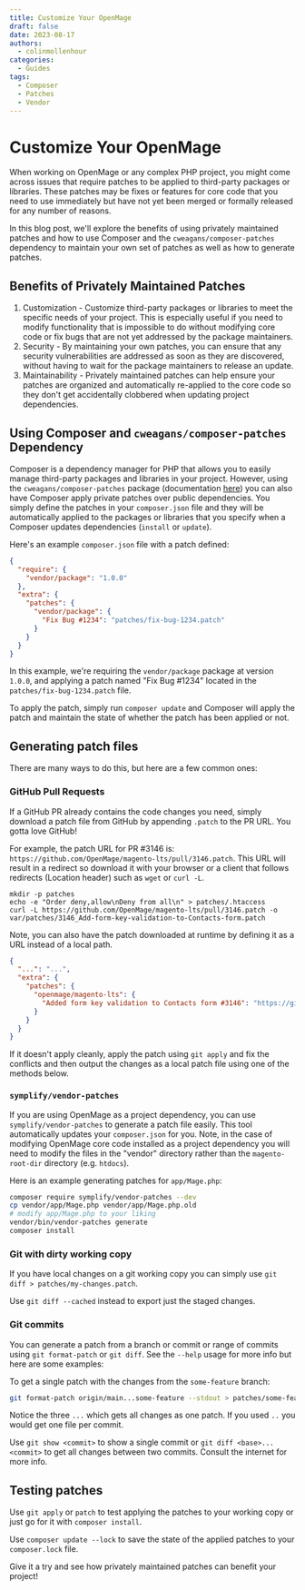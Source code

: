 ```yaml
---
title: Customize Your OpenMage
draft: false
date: 2023-08-17
authors:
  - colinmollenhour
categories:
  - Guides
tags:
  - Composer
  - Patches
  - Vendor
---
```


# Customize Your OpenMage

When working on OpenMage or any complex PHP project, you might come across issues that require patches to be applied to third-party packages or libraries.
These patches may be fixes or features for core code that you need to use immediately but have not yet been merged or formally released for any number of reasons.

In this blog post, we'll explore the benefits of using privately maintained patches and how to use Composer and the `cweagans/composer-patches` dependency to maintain
your own set of patches as well as how to generate patches.

<!-- more -->

## Benefits of Privately Maintained Patches

1. Customization - Customize third-party packages or libraries to meet the specific needs of your project. This is especially useful if you need to modify functionality that is impossible to do without modifying core code or fix bugs that are not yet addressed by the package maintainers.
2. Security - By maintaining your own patches, you can ensure that any security vulnerabilities are addressed as soon as they are discovered, without having to wait for the package maintainers to release an update.
3. Maintainability - Privately maintained patches can help ensure your patches are organized and automatically re-applied to the core code so they don't get accidentally clobbered when updating project dependencies.

## Using Composer and `cweagans/composer-patches` Dependency

Composer is a dependency manager for PHP that allows you to easily manage third-party packages and libraries in your project. However, using the `cweagans/composer-patches` package
(documentation [here](https://github.com/cweagans/composer-patches/blob/1.x/README.md)) you can also have Composer apply private patches over public dependencies. You simply define the patches in your `composer.json` file and they will be automatically applied to the
packages or libraries that you specify when a Composer updates dependencies (`install` or `update`).

Here's an example `composer.json` file with a patch defined:
    
```json    
{
  "require": {
    "vendor/package": "1.0.0"
  },
  "extra": {
    "patches": {
      "vendor/package": {
        "Fix Bug #1234": "patches/fix-bug-1234.patch"
      }
    }
  }
}
```

In this example, we're requiring the `vendor/package` package at version `1.0.0`, and applying a patch named "Fix Bug \#1234" located in the `patches/fix-bug-1234.patch` file.

To apply the patch, simply run `composer update` and Composer will apply the patch and maintain the state of whether the patch has been applied or not.

## Generating patch files

There are many ways to do this, but here are a few common ones:

### GitHub Pull Requests

If a GitHub PR already contains the code changes you need, simply download a patch file from GitHub by appending `.patch` to the PR URL. You gotta love GitHub!

For example, the patch URL for PR #3146 is: `https://github.com/OpenMage/magento-lts/pull/3146.patch`. This URL will result in a redirect so download it with your
browser or a client that follows redirects (Location header) such as `wget` or `curl -L`.

```
mkdir -p patches
echo -e "Order deny,allow\nDeny from all\n" > patches/.htaccess
curl -L https://github.com/OpenMage/magento-lts/pull/3146.patch -o var/patches/3146_Add-form-key-validation-to-Contacts-form.patch
```

Note, you can also have the patch downloaded at runtime by defining it as a URL instead of a local path.

```json
{
  "...": "...",
  "extra": {
    "patches": {
      "openmage/magento-lts": {
        "Added form key validation to Contacts form #3146": "https://github.com/OpenMage/magento-lts/pull/3146.patch"
      }
    }
  }
}
```

If it doesn't apply cleanly, apply the patch using `git apply` and fix the conflicts and then output the changes as a local patch file using one of the methods below.

### `symplify/vendor-patches`

If you are using OpenMage as a project dependency, you can use `symplify/vendor-patches` to generate a patch file easily. This tool automatically
updates your `composer.json` for you. Note, in the case of modifying OpenMage core code installed as a project dependency you will need to modify the
files in the "vendor" directory rather than the `magento-root-dir` directory (e.g. `htdocs`).

Here is an example generating patches for `app/Mage.php`:

```sh
composer require symplify/vendor-patches --dev
cp vendor/app/Mage.php vendor/app/Mage.php.old
# modify app/Mage.php to your liking
vendor/bin/vendor-patches generate
composer install
```

### Git with dirty working copy

If you have local changes on a git working copy you can simply use `git diff > patches/my-changes.patch`.

Use `git diff --cached` instead to export just the staged changes.

### Git commits

You can generate a patch from a branch or commit or range of commits using `git format-patch` or `git diff`. See the `--help` usage for more info but here are some examples:

To get a single patch with the changes from the `some-feature` branch:

```sh
git format-patch origin/main...some-feature --stdout > patches/some-feature.patch
```

Notice the three `...` which gets all changes as one patch. If you used `..` you would get one file per commit.

Use `git show <commit>` to show a single commit or `git diff <base>...<commit>` to get all changes between two commits. Consult the internet for more info.

## Testing patches

Use `git apply` or `patch` to test applying the patches to your working copy or just go for it with `composer install`.

Use `composer update --lock` to save the state of the applied patches to your `composer.lock` file.

Give it a try and see how privately maintained patches can benefit your project!
